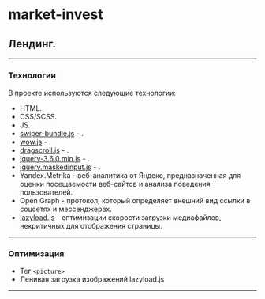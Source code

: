 # market-invest




## Лендинг.
***
##### 


### Технологии

В проекте используются следующие технологии:

- HTML.
- CSS/SCSS.
- JS.
- [swiper-bundle.js]() - .
- [wow.js]() - .
- [dragscroll.js]() - .
- [jquery-3.6.0.min.js]() - .
- [jquery.maskedinput.js]() - .
- Yandex.Metrika - веб-аналитика от Яндекс, предназначенная для оценки посещаемости веб-сайтов и анализа поведения пользователей. 
- Open Graph - протокол, который определяет внешний вид ссылки в соцсетях и мессенджерах.
- [lazyload.js](https://www.andreaverlicchi.eu/vanilla-lazyload/) - оптимизации скорости загрузки медиафайлов, некритичных для отображения страницы.


---
### Оптимизация
- Тег ```<picture>```
- Ленивая загрузка изображений lazyload.js 

---



